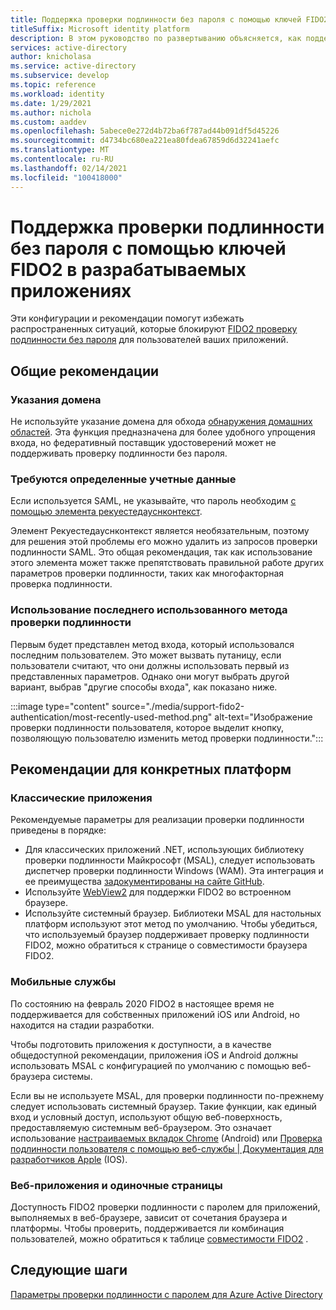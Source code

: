 ```yaml
---
title: Поддержка проверки подлинности без пароля с помощью ключей FIDO2 в разрабатываемых приложениях | Службы
titleSuffix: Microsoft identity platform
description: В этом руководство по развертыванию объясняется, как поддерживать проверку подлинности без пароля с помощью ключей безопасности FIDO2 в разрабатываемых приложениях.
services: active-directory
author: knicholasa
ms.service: active-directory
ms.subservice: develop
ms.topic: reference
ms.workload: identity
ms.date: 1/29/2021
ms.author: nichola
ms.custom: aaddev
ms.openlocfilehash: 5abece0e272d4b72ba6f787ad44b091df5d45226
ms.sourcegitcommit: d4734bc680ea221ea80fdea67859d6d32241aefc
ms.translationtype: MT
ms.contentlocale: ru-RU
ms.lasthandoff: 02/14/2021
ms.locfileid: "100418000"
---
```

# <a name="support-passwordless-authentication-with-fido2-keys-in-apps-you-develop"></a>Поддержка проверки подлинности без пароля с помощью ключей FIDO2 в разрабатываемых приложениях

Эти конфигурации и рекомендации помогут избежать распространенных ситуаций, которые блокируют [FIDO2 проверку подлинности без пароля](../../active-directory/authentication/concept-authentication-passwordless.md) для пользователей ваших приложений.

## <a name="general-best-practices"></a>Общие рекомендации

### <a name="domain-hints"></a>Указания домена

Не используйте указание домена для обхода [обнаружения домашних областей](../../active-directory/manage-apps/configure-authentication-for-federated-users-portal.md). Эта функция предназначена для более удобного упрощения входа, но федеративный поставщик удостоверений может не поддерживать проверку подлинности без пароля.

### <a name="requiring-specific-credentials"></a>Требуются определенные учетные данные

Если используется SAML, не указывайте, что пароль необходим [с помощью элемента рекуестедауснконтекст](single-sign-on-saml-protocol.md#requestauthncontext).

Элемент Рекуестедауснконтекст является необязательным, поэтому для решения этой проблемы его можно удалить из запросов проверки подлинности SAML. Это общая рекомендация, так как использование этого элемента может также препятствовать правильной работе других параметров проверки подлинности, таких как многофакторная проверка подлинности.

### <a name="using-the-most-recently-used-authentication-method"></a>Использование последнего использованного метода проверки подлинности

Первым будет представлен метод входа, который использовался последним пользователем. Это может вызвать путаницу, если пользователи считают, что они должны использовать первый из представленных параметров. Однако они могут выбрать другой вариант, выбрав "другие способы входа", как показано ниже.

:::image type="content" source="./media/support-fido2-authentication/most-recently-used-method.png" alt-text="Изображение проверки подлинности пользователя, которое выделит кнопку, позволяющую пользователю изменить метод проверки подлинности.":::

## <a name="platform-specific-best-practices"></a>Рекомендации для конкретных платформ

### <a name="desktop"></a>Классические приложения

Рекомендуемые параметры для реализации проверки подлинности приведены в порядке:

- Для классических приложений .NET, использующих библиотеку проверки подлинности Майкрософт (MSAL), следует использовать диспетчер проверки подлинности Windows (WAM). Эта интеграция и ее преимущества [задокументированы на сайте GitHub](https://github.com/AzureAD/microsoft-authentication-library-for-dotnet/wiki/wam).
- Используйте [WebView2](https://docs.microsoft.com/microsoft-edge/webview2/) для поддержки FIDO2 во встроенном браузере.
- Используйте системный браузер. Библиотеки MSAL для настольных платформ используют этот метод по умолчанию. Чтобы убедиться, что используемый браузер поддерживает проверку подлинности FIDO2, можно обратиться к странице о совместимости браузера FIDO2.

### <a name="mobile"></a>Мобильные службы

По состоянию на февраль 2020 FIDO2 в настоящее время не поддерживается для собственных приложений iOS или Android, но находится на стадии разработки.

Чтобы подготовить приложения к доступности, а в качестве общедоступной рекомендации, приложения iOS и Android должны использовать MSAL с конфигурацией по умолчанию с помощью веб-браузера системы.

Если вы не используете MSAL, для проверки подлинности по-прежнему следует использовать системный браузер. Такие функции, как единый вход и условный доступ, используют общую веб-поверхность, предоставляемую системным веб-браузером. Это означает использование [настраиваемых вкладок Chrome](https://developer.chrome.com/docs/multidevice/android/customtabs/) (Android) или [Проверка подлинности пользователя с помощью веб-службы | Документация для разработчиков Apple](https://developer.apple.com/documentation/authenticationservices/authenticating_a_user_through_a_web_service) (IOS).

### <a name="web-and-single-page-apps"></a>Веб-приложения и одиночные страницы

Доступность FIDO2 проверки подлинности с паролем для приложений, выполняемых в веб-браузере, зависит от сочетания браузера и платформы. Чтобы проверить, поддерживается ли комбинация пользователей, можно обратиться к таблице [совместимости FIDO2](../authentication/fido2-compatibility.md) .

## <a name="next-steps"></a>Следующие шаги

[Параметры проверки подлинности с паролем для Azure Active Directory](../../active-directory/authentication/concept-authentication-passwordless.md)
